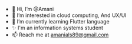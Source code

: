 - 👋 Hi, I’m @Amani 
- 👀 I’m interested in cloud computing, And UX/UI
- 🌱 I’m currently learning Flutter language
- ✨ I'm an information systems student
- 📫 Reach me at amanials89@gmail.com

<!---
AmaniAAlshehri/AmaniAAlshehri is a ✨ special ✨ repository because its `README.md` (this file) appears on your GitHub profile.
You can click the Preview link to take a look at your changes.
--->
